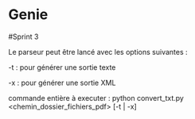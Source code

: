# Genie

#Sprint 3

Le parseur peut être lancé avec les options suivantes :

-t : pour générer une sortie texte

-x : pour générer une sortie XML

commande entière à executer :
python convert_txt.py <chemin_dossier_fichiers_pdf> [-t | -x]
